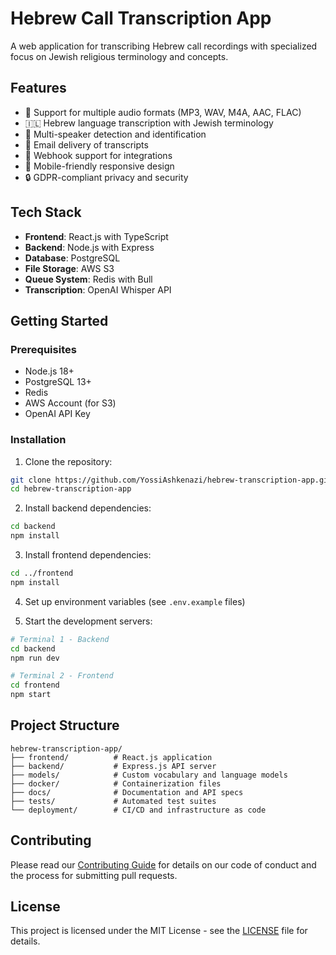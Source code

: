 # Hebrew Call Transcription App

A web application for transcribing Hebrew call recordings with specialized focus on Jewish religious terminology and concepts.

## Features

- 🎵 Support for multiple audio formats (MP3, WAV, M4A, AAC, FLAC)
- 🇮🇱 Hebrew language transcription with Jewish terminology
- 👥 Multi-speaker detection and identification
- 📧 Email delivery of transcripts
- 🔗 Webhook support for integrations
- 📱 Mobile-friendly responsive design
- 🔒 GDPR-compliant privacy and security

## Tech Stack

- **Frontend**: React.js with TypeScript
- **Backend**: Node.js with Express
- **Database**: PostgreSQL
- **File Storage**: AWS S3
- **Queue System**: Redis with Bull
- **Transcription**: OpenAI Whisper API

## Getting Started

### Prerequisites

- Node.js 18+
- PostgreSQL 13+
- Redis
- AWS Account (for S3)
- OpenAI API Key

### Installation

1. Clone the repository:
```bash
git clone https://github.com/YossiAshkenazi/hebrew-transcription-app.git
cd hebrew-transcription-app
```

2. Install backend dependencies:
```bash
cd backend
npm install
```

3. Install frontend dependencies:
```bash
cd ../frontend
npm install
```

4. Set up environment variables (see `.env.example` files)

5. Start the development servers:
```bash
# Terminal 1 - Backend
cd backend
npm run dev

# Terminal 2 - Frontend
cd frontend
npm start
```

## Project Structure

```
hebrew-transcription-app/
├── frontend/          # React.js application
├── backend/           # Express.js API server
├── models/            # Custom vocabulary and language models
├── docker/            # Containerization files
├── docs/              # Documentation and API specs
├── tests/             # Automated test suites
└── deployment/        # CI/CD and infrastructure as code
```

## Contributing

Please read our [Contributing Guide](CONTRIBUTING.md) for details on our code of conduct and the process for submitting pull requests.

## License

This project is licensed under the MIT License - see the [LICENSE](LICENSE) file for details.
